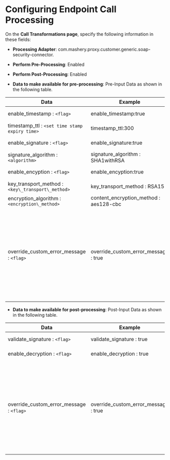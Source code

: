 ﻿---
sidebar_position: 4
---

# Configuring Endpoint Call Processing

<head>
  <meta name="guidename" content="API Management"/>
  <meta name="context" content="GUID-2b9df19b-4c61-48c1-9459-38492f1d2359"/>
</head>

On the **Call Transformations page**, specify the following information in these fields: 

- **Processing Adapter**: com.mashery.proxy.customer.generic.soap-security-connector. 

- **Perform Pre-Processing**: Enabled 

- **Perform Post-Processing**: Enabled 

- **Data to make available for pre-processing**: Pre-Input Data as shown in the following table. 

|**Data** |**Example** |**Notes** |
| ---- | ----- | ----- |
|enable\_timestamp : ``<flag>`` |enable\_timestamp:true |Optional Field |
|timestamp\_ttl : ``<set time stamp expiry time>`` |timestamp\_ttl:300 |Optional Field |
|enable\_signature : ``<flag>`` |enable\_signature:true |Optional Field |
|signature\_algorithm : ``<algorithm>`` |signature\_algorithm : SHA1withRSA |Optional Field |
|enable\_encyption : ``<flag>`` |enable\_encyption:true |Optional Field |
|key\_transport\_method : ``<key\_transport\_method>`` |key\_transport\_method : RSA15 |Optional Field |
|encryption\_algorithm : ``<encryption\_method>`` |content\_encryption\_method : aes128-cbc |Optional Field |
|override\_custom\_error\_message : ``<flag>`` |override\_custom\_error\_message : true |<p>Optional Field. Default is false. </p><p>When true, Control Center configured error messages take precedence. </p>|

- **Data to make available for post-processing**: Post-Input Data as shown in the following table. 

|**Data** |**Example** |**Notes** |
| ---- | ----- | ----- |
|validate\_signature : ``<flag>`` |validate\_signature : true |Optional Field |
|enable\_decryption : ``<flag>`` |enable\_decryption : true |Optional Field |
|override\_custom\_error\_message : ``<flag>`` |override\_custom\_error\_message : true |<p>Optional Field. Default is false </p><p>When true, Control Center configured error messages take precedence. </p>|

